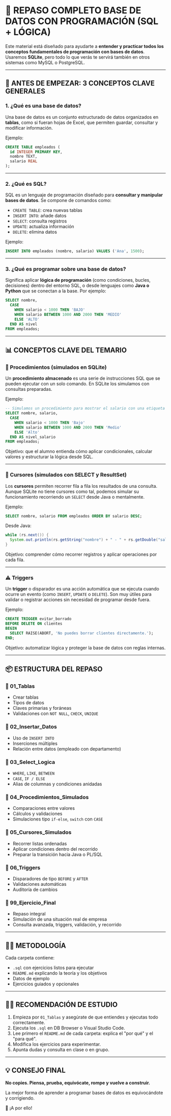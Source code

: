 # 📘 REPASO COMPLETO BASE DE DATOS CON PROGRAMACIÓN (SQL + LÓGICA)

Este material está diseñado para ayudarte a **entender y practicar todos los conceptos fundamentales de programación con bases de datos**. Usaremos **SQLite**, pero todo lo que verás te servirá también en otros sistemas como MySQL o PostgreSQL.

---

## 🧠 ANTES DE EMPEZAR: 3 CONCEPTOS CLAVE GENERALES

### 1. ¿Qué es una base de datos?

Una base de datos es un conjunto estructurado de datos organizados en **tablas**, como si fueran hojas de Excel, que permiten guardar, consultar y modificar información.

Ejemplo:

```sql
CREATE TABLE empleados (
  id INTEGER PRIMARY KEY,
  nombre TEXT,
  salario REAL
);
```

---

### 2. ¿Qué es SQL?

SQL es un lenguaje de programación diseñado para **consultar y manipular bases de datos**. Se compone de comandos como:

* `CREATE TABLE`: crea nuevas tablas
* `INSERT INTO`: añade datos
* `SELECT`: consulta registros
* `UPDATE`: actualiza información
* `DELETE`: elimina datos

Ejemplo:

```sql
INSERT INTO empleados (nombre, salario) VALUES ('Ana', 1500);
```

---

### 3. ¿Qué es programar sobre una base de datos?

Significa aplicar **lógica de programación** (como condiciones, bucles, decisiones) dentro del entorno SQL, o desde lenguajes como **Java o Python** que se conectan a la base. Por ejemplo:

```sql
SELECT nombre,
  CASE
    WHEN salario < 1000 THEN 'BAJO'
    WHEN salario BETWEEN 1000 AND 2000 THEN 'MEDIO'
    ELSE 'ALTO'
  END AS nivel
FROM empleados;
```

---

## 📊 CONCEPTOS CLAVE DEL TEMARIO

### 🔧 Procedimientos (simulados en SQLite)

Un **procedimiento almacenado** es una serie de instrucciones SQL que se pueden ejecutar con un solo comando. En SQLite los simulamos con consultas preparadas.

Ejemplo:

```sql
-- Simulamos un procedimiento para mostrar el salario con una etiqueta
SELECT nombre, salario,
  CASE
    WHEN salario < 1000 THEN 'Bajo'
    WHEN salario BETWEEN 1000 AND 2000 THEN 'Medio'
    ELSE 'Alto'
  END AS nivel_salario
FROM empleados;
```

Objetivo: que el alumno entienda cómo aplicar condicionales, calcular valores y estructurar la lógica desde SQL.

---

### 🔄 Cursores (simulados con SELECT y ResultSet)

Los **cursores** permiten recorrer fila a fila los resultados de una consulta. Aunque SQLite no tiene cursores como tal, podemos simular su funcionamiento recorriendo un `SELECT` desde Java o mentalmente.

Ejemplo:

```sql
SELECT nombre, salario FROM empleados ORDER BY salario DESC;
```

Desde Java:

```java
while (rs.next()) {
  System.out.println(rs.getString("nombre") + " - " + rs.getDouble("salario"));
}
```

Objetivo: comprender cómo recorrer registros y aplicar operaciones por cada fila.

---

### ⚠️ Triggers

Un **trigger** o disparador es una acción automática que se ejecuta cuando ocurre un evento (como `INSERT`, `UPDATE` o `DELETE`). Son muy útiles para validar o registrar acciones sin necesidad de programar desde fuera.

Ejemplo:

```sql
CREATE TRIGGER evitar_borrado
BEFORE DELETE ON clientes
BEGIN
  SELECT RAISE(ABORT, 'No puedes borrar clientes directamente.');
END;
```

Objetivo: automatizar lógica y proteger la base de datos con reglas internas.

---

## 📦 ESTRUCTURA DEL REPASO

### 🔹 01\_Tablas

* Crear tablas
* Tipos de datos
* Claves primarias y foráneas
* Validaciones con `NOT NULL`, `CHECK`, `UNIQUE`

### 🔹 02\_Insertar\_Datos

* Uso de `INSERT INTO`
* Inserciones múltiples
* Relación entre datos (empleado con departamento)

### 🔹 03\_Select\_Logica

* `WHERE`, `LIKE`, `BETWEEN`
* `CASE`, `IF / ELSE`
* Alias de columnas y condiciones anidadas

### 🔹 04\_Procedimientos\_Simulados

* Comparaciones entre valores
* Cálculos y validaciones
* Simulaciones tipo `if-else`, `switch` con `CASE`

### 🔹 05\_Cursores\_Simulados

* Recorrer listas ordenadas
* Aplicar condiciones dentro del recorrido
* Preparar la transición hacia Java o PL/SQL

### 🔹 06\_Triggers

* Disparadores de tipo `BEFORE` y `AFTER`
* Validaciones automáticas
* Auditoría de cambios

### 🔹 99\_Ejercicio\_Final

* Repaso integral
* Simulación de una situación real de empresa
* Consulta avanzada, triggers, validación, y recorrido

---

## 🧑‍🏫 METODOLOGÍA

Cada carpeta contiene:

* `.sql` con ejercicios listos para ejecutar
* `README.md` explicando la teoría y los objetivos
* Datos de ejemplo
* Ejercicios guiados y opcionales

---

## 👨‍🎓 RECOMENDACIÓN DE ESTUDIO

1. Empieza por `01_Tablas` y asegúrate de que entiendes y ejecutas todo correctamente.
2. Ejecuta los `.sql` en DB Browser o Visual Studio Code.
3. Lee primero el `README.md` de cada carpeta: explica el "por qué" y el "para qué".
4. Modifica los ejercicios para experimentar.
5. Apunta dudas y consulta en clase o en grupo.

---

## 💡 CONSEJO FINAL

**No copies. Piensa, prueba, equivócate, rompe y vuelve a construir.**

La mejor forma de aprender a programar bases de datos es equivocándote y corrigiendo.

🌟 ¡A por ello!
